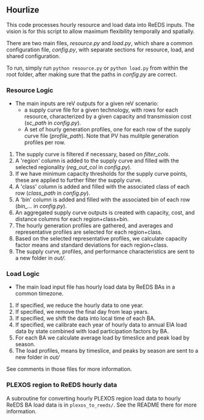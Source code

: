 ## Hourlize
This code processes hourly resource and load data into ReEDS inputs. The vision is for this script to allow maximum flexibility
temporally and spatially.

There are two main files, *resource.py* and *load.py*, which share a common configuration file, *config.py*,
with separate sections for resource, load, and shared configuration.

To run, simply run `python resource.py` or `python load.py` from within the root folder, after making sure that
the paths in *config.py* are correct.

### Resource Logic
* The main inputs are reV outputs for a given reV scenario:
  * a supply curve file for a given technology, with rows for each resource, characterized by a given capacity and transmission cost (*sc_path* in *config.py*).
  * A set of hourly generation profiles, one for each row of the supply curve file (*profile_path*). Note that PV has mulitple generation profiles per row.
1. The supply curve is filtered if necessary, based on *filter_cols*.
1. A 'region' column is added to the supply curve and filled with the selected regionality (*reg_out_col* in *config.py*).
1. If we have minimum capacity thresholds for the supply curve points, these are applied to further filter the supply curve.
1. A 'class' column is added and filled with the associated class of each row (*class_path* in *config.py*).
1. A 'bin' column is added and filled with the associated bin of each row (*bin_...* in *config.py*).
1. An aggregated supply curve outputs is created with capacity, cost, and distance columns for each region+class+bin.
1. The hourly generation profiles are gathered, and averages and representative profiles are selected for each region+class.
1. Based on the selected representative profiles, we calculate capacity factor means and standard deviations for each region+class.
1. The supply curve, profiles, and performance characteristics are sent to a new folder in *out/*.


### Load Logic
* The main load input file has hourly load data by ReEDS BAs in a common timezone.
1. If specified, we reduce the hourly data to one year.
1. If specified, we remove the final day from leap years.
1. If specified, we shift the data into local time of each BA.
1. If specified, we calibrate each year of hourly data to annual EIA load data by state combined with load participation factors by BA.
1. For each BA we calculate average load by timeslice and peak load by season.
1. The load profiles, means by timeslice, and peaks by season are sent to a new folder in *out/*


See comments in those files for more information.

### PLEXOS region to ReEDS hourly data
A subroutine for converting hourly PLEXOS region load data to hourly ReEDS BA load data is in `plexos_to_reeds/`.
See the README there for more information.